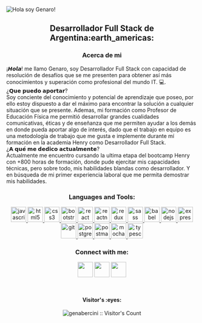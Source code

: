 ![Hola soy Genaro!](https://user-images.githubusercontent.com/86481813/162259537-3b22360d-1d60-49c9-b327-1c0438f8cbf1.gif)
<h2 align="center">
Desarrollador Full Stack de Argentina:earth_americas:
</h2>
<h3 align="center">Acerca de mi</h3>
¡𝙃𝙤𝙡𝙖! me llamo Genaro, soy Desarrollador Full Stack con capacidad de resolución de desafíos que se me presenten para obtener así más conocimientos y superación como profesional del mundo IT. 💻.⁣
<br>
¿𝗤𝘂𝗲 𝗽𝘂𝗲𝗱𝗼 𝗮𝗽𝗼𝗿𝘁𝗮𝗿?⁣<br>
Soy conciente del conocimiento y potencial de aprendizaje que poseo, por ello estoy dispuesto a dar el máximo para encontrar la solución a cualquier situación que se presente. Ademas, mi formación como Profesor de Educación Física me permitió desarrollar grandes cualidades comunicativas, éticas y de enseñanza que me permiten ayudar a los demás en donde pueda aportar algo de interés, dado que el trabajo en equipo es una metodología de trabajo que me gusta e implemente durante mí formación en la academia Henry como Desarrollador Full Stack.⁣
<br>
¿𝗔 𝗾𝘂𝗲́ 𝗺𝗲 𝗱𝗲𝗱𝗶𝗰𝗼 𝗮𝗰𝘁𝘂𝗮𝗹𝗺𝗲𝗻𝘁𝗲?⁣<br>
Actualmente me encuentro cursando la ultima etapa del bootcamp Henry con +800 horas de formación, donde pude ejercitar mis capacidades técnicas, pero sobre todo, mis habilidades blandas como desarrollador. Y en búsqueda de mi primer experiencia laboral que me permita demostrar mis habilidades.⁣
⁣
<h3 align="center">Languages and Tools:</h3>
<p align="center">  <a href="https://developer.mozilla.org/en-US/docs/Web/JavaScript" target="_blank"> <img src="https://upload.wikimedia.org/wikipedia/commons/thumb/9/99/Unofficial_JavaScript_logo_2.svg/1024px-Unofficial_JavaScript_logo_2.svg.png" alt="javascript" width="40" height="40"/> </a> 
<a href="https://www.w3.org/html/" target="_blank"> <img src="https://upload.wikimedia.org/wikipedia/commons/thumb/3/38/HTML5_Badge.svg/600px-HTML5_Badge.svg.png" alt="html5" width="40" height="40"/> </a>
<a href="https://www.w3schools.com/css/" target="_blank"> <img src="https://cdn4.iconfinder.com/data/icons/social-media-logos-6/512/121-css3-512.png" alt="css3" width="40" height="40"/> </a> 
<a href="https://getbootstrap.com" target="_blank"> <img src="https://upload.wikimedia.org/wikipedia/commons/thumb/b/b2/Bootstrap_logo.svg/1024px-Bootstrap_logo.svg.png" alt="bootstrap" width="40" height="40"/> </a> 
<a href="https://reactjs.org/" target="_blank"> <img src="https://seeklogo.com/images/R/react-logo-7B3CE81517-seeklogo.com.png" alt="react" width="40" height="40"/> </a> 
<a href="https://reactnative.dev/" target="_blank"> <img src="https://reactnative.dev/img/header_logo.svg" alt="reactnative" width="40" height="40"/> </a> 
<a href="https://redux.js.org" target="_blank"> <img src="https://seeklogo.com/images/R/redux-logo-9CA6836C12-seeklogo.com.png" alt="redux" width="40" height="40"/> </a> <a href="https://sass-lang.com" target="_blank"> <img src="https://upload.wikimedia.org/wikipedia/commons/thumb/9/96/Sass_Logo_Color.svg/1280px-Sass_Logo_Color.svg.png" alt="sass" width="40" height="40"/> </a>
<a href="https://babeljs.io/" target="_blank"> <img src="https://www.vectorlogo.zone/logos/babeljs/babeljs-icon.svg" alt="babel" width="40" height="40"/> </a>
<a href="https://nodejs.org" target="_blank"> <img src="https://cdn.pixabay.com/photo/2015/04/23/17/41/node-js-736399_960_720.png" alt="nodejs" height="40"/> </a>
<a href="https://expressjs.com" target="_blank"> <img src="https://i.cloudup.com/zfY6lL7eFa-3000x3000.png" alt="express" height="40"/> </a> 
<a href="https://git-scm.com/" target="_blank"> <img src="https://www.vectorlogo.zone/logos/git-scm/git-scm-icon.svg" alt="git" width="40" height="40"/> </a> 
<a href="https://www.postgresql.org" target="_blank"> <img src="https://upload.wikimedia.org/wikipedia/commons/thumb/2/29/Postgresql_elephant.svg/1200px-Postgresql_elephant.svg.png" alt="postgresql" width="40" height="40"/> </a> 
<a href="https://postman.com" target="_blank"> <img src="https://www.vectorlogo.zone/logos/getpostman/getpostman-icon.svg" alt="postman" width="40" height="40"/> </a> 
<a href="https://mochajs.org" target="_blank"> <img src="https://www.vectorlogo.zone/logos/mochajs/mochajs-icon.svg" alt="mocha" width="40" height="40"/> </a>
<a href="https://www.typescriptlang.org/" target="_blank"> <img src="https://upload.wikimedia.org/wikipedia/commons/thumb/4/4c/Typescript_logo_2020.svg/1200px-Typescript_logo_2020.svg.png" alt="typescript" width="40" height="40"/> </a>
<h3 align="center">Connect with me:</h3>
<p align="center">
  <a href="https://www.linkedin.com/in/genarobercini/" target="_blank"><img align="center" src="https://cdn.icon-icons.com/icons2/2044/PNG/512/linkedin_logo_icon_124342.png" height="40" width="40" /></a>
  <a href="https://walink.co/0dc0a1/" target="_blank"><img align="center" src="https://cdn.icon-icons.com/icons2/2044/PNG/512/whatsapp_logo_icon_124358.png" height="40" width="40" /></a>
  <a href="https://www.linkedin.com/in/genarobercini/" target="_blank"><img align="center" src="https://cdn.icon-icons.com/icons2/2044/PNG/512/gmail_logo_icon_124335.png" height="40" width="40" /></a>
</p>

</br>
<h4 align="center">Visitor's :eyes:</h4>

<p align="center"><img src="https://profile-counter.glitch.me/{genabercini}/count.svg" alt="genabercini :: Visitor's Count" /></p>

<!--
**GenaBercini/GenaBercini** is a ✨ _special_ ✨ repository because its `README.md` (this file) appears on your GitHub profile.

Here are some ideas to get you started:

- 🔭 I’m currently working on ...
- 🌱 I’m currently learning ...
- 👯 I’m looking to collaborate on ...
- 🤔 I’m looking for help with ...
- 💬 Ask me about ...
- 📫 How to reach me: ...
- 😄 Pronouns: ...
- ⚡ Fun fact: ...
-->
